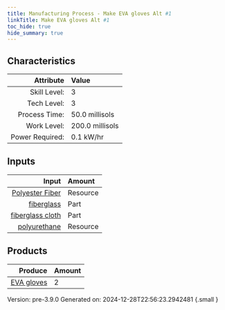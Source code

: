```yaml
---
title: Manufacturing Process - Make EVA gloves Alt #1
linkTitle: Make EVA gloves Alt #1
toc_hide: true
hide_summary: true
---
```



## Characteristics

| Attribute      | Value |
|--------:|:------|
|Skill Level:|3|
|Tech Level:|3|
|Process Time:|50.0 millisols|
|Work Level:|200.0 millisols|
|Power Required:|0.1 kW/hr|

## Inputs

| Input      | Amount |
|--------:|:------|
|[Polyester Fiber](/docs/definitions/resource/polyester-fiber)|Resource|0.1 kg|
|[fiberglass](/docs/definitions/part/fiberglass)|Part|1|
|[fiberglass cloth](/docs/definitions/part/fiberglass-cloth)|Part|1|
|[polyurethane](/docs/definitions/resource/polyurethane)|Resource|0.05 kg|

## Products


| Produce      | Amount |
|--------:|:------|
|[EVA gloves](/docs/definitions/part/eva-gloves)|2|


Version: pre-3.9.0 Generated on: 2024-12-28T22:56:23.2942481
{.small }


